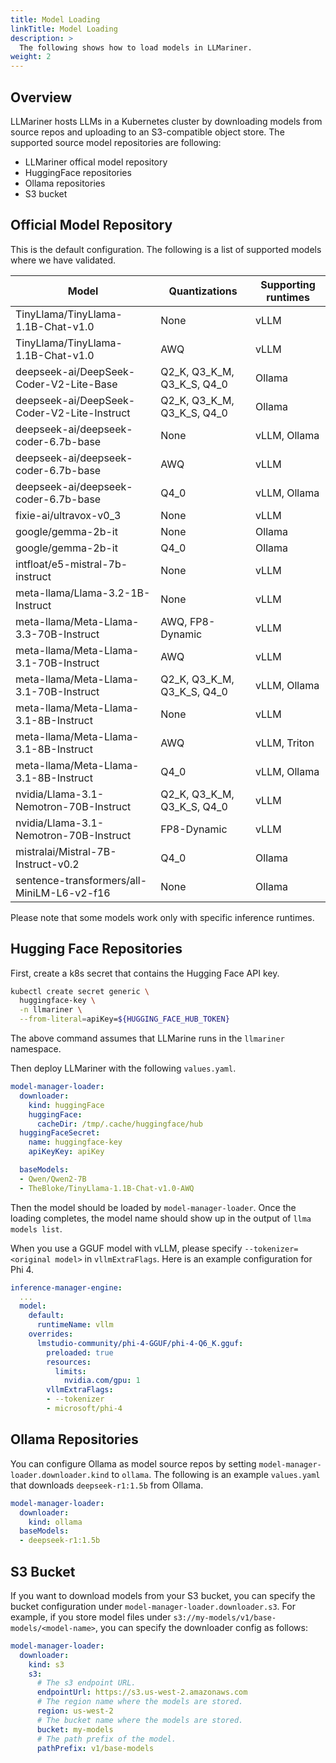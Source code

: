 ```yaml
---
title: Model Loading
linkTitle: Model Loading
description: >
  The following shows how to load models in LLMariner.
weight: 2
---
```


## Overview

LLMariner hosts LLMs in a Kubernetes cluster by downloading models from source repos and uploading to an S3-compatible object store. The supported source model repositories are following:

- LLMariner offical model repository
- HuggingFace repositories
- Ollama repositories
- S3 bucket

## Official Model Repository

This is the default configuration.
The following is a list of supported models where we have validated.

Model                                        | Quantizations              |Supporting runtimes
---------------------------------------------|----------------------------|-------------------
TinyLlama/TinyLlama-1.1B-Chat-v1.0           | None                       |  vLLM
TinyLlama/TinyLlama-1.1B-Chat-v1.0           | AWQ                        |  vLLM
deepseek-ai/DeepSeek-Coder-V2-Lite-Base      | Q2_K, Q3_K_M, Q3_K_S, Q4_0 |  Ollama
deepseek-ai/DeepSeek-Coder-V2-Lite-Instruct  | Q2_K, Q3_K_M, Q3_K_S, Q4_0 |  Ollama
deepseek-ai/deepseek-coder-6.7b-base         | None                       |  vLLM, Ollama
deepseek-ai/deepseek-coder-6.7b-base         | AWQ                        |  vLLM
deepseek-ai/deepseek-coder-6.7b-base         | Q4_0                       |  vLLM, Ollama
fixie-ai/ultravox-v0_3                       | None                       |  vLLM
google/gemma-2b-it                           | None                       |  Ollama
google/gemma-2b-it                           | Q4_0                       |  Ollama
intfloat/e5-mistral-7b-instruct              | None                       |  vLLM
meta-llama/Llama-3.2-1B-Instruct             | None                       |  vLLM
meta-llama/Meta-Llama-3.3-70B-Instruct       | AWQ, FP8-Dynamic           |  vLLM
meta-llama/Meta-Llama-3.1-70B-Instruct       | AWQ                        |  vLLM
meta-llama/Meta-Llama-3.1-70B-Instruct       | Q2_K, Q3_K_M, Q3_K_S, Q4_0 |  vLLM, Ollama
meta-llama/Meta-Llama-3.1-8B-Instruct        | None                       |  vLLM
meta-llama/Meta-Llama-3.1-8B-Instruct        | AWQ                        |  vLLM, Triton
meta-llama/Meta-Llama-3.1-8B-Instruct        | Q4_0                       |  vLLM, Ollama
nvidia/Llama-3.1-Nemotron-70B-Instruct       | Q2_K, Q3_K_M, Q3_K_S, Q4_0 |  vLLM
nvidia/Llama-3.1-Nemotron-70B-Instruct       | FP8-Dynamic                |  vLLM
mistralai/Mistral-7B-Instruct-v0.2           | Q4_0                       |  Ollama
sentence-transformers/all-MiniLM-L6-v2-f16   | None                       |  Ollama

Please note that some models work only with specific inference runtimes.

## Hugging Face Repositories

First, create a k8s secret that contains the Hugging Face API key.

```bash
kubectl create secret generic \
  huggingface-key \
  -n llmariner \
  --from-literal=apiKey=${HUGGING_FACE_HUB_TOKEN}
```

The above command assumes that LLMarine runs in the `llmariner` namespace.

Then deploy LLMariner with the following `values.yaml`.

```yaml
model-manager-loader:
  downloader:
    kind: huggingFace
    huggingFace:
      cacheDir: /tmp/.cache/huggingface/hub
  huggingFaceSecret:
    name: huggingface-key
    apiKeyKey: apiKey

  baseModels:
  - Qwen/Qwen2-7B
  - TheBloke/TinyLlama-1.1B-Chat-v1.0-AWQ
```

Then the model should be loaded by `model-manager-loader`. Once the loading completes, the model name
should show up in the output of `llma models list`.

When you use a GGUF model with vLLM, please specify `--tokenizer=<original model>` in `vllmExtraFlags`. Here is an example
configuration for Phi 4.

```yaml
inference-manager-engine:
  ...
  model:
    default:
      runtimeName: vllm
    overrides:
      lmstudio-community/phi-4-GGUF/phi-4-Q6_K.gguf:
        preloaded: true
        resources:
          limits:
            nvidia.com/gpu: 1
        vllmExtraFlags:
        - --tokenizer
        - microsoft/phi-4
```

## Ollama Repositories

You can configure Ollama as model source repos by setting `model-manager-loader.downloader.kind` to `ollama`. The following is an example `values.yaml` that downloads `deepseek-r1:1.5b` from Ollama.

```yaml
model-manager-loader:
  downloader:
    kind: ollama
  baseModels:
  - deepseek-r1:1.5b
```


## S3 Bucket

If you want to download models from your S3 bucket, you can specify the bucket configuration under
`model-manager-loader.downloader.s3`. For example, if you store model files under `s3://my-models/v1/base-models/<model-name>`,
you can specify the downloader config as follows:

```yaml
model-manager-loader:
  downloader:
    kind: s3
    s3:
      # The s3 endpoint URL.
      endpointUrl: https://s3.us-west-2.amazonaws.com
      # The region name where the models are stored.
      region: us-west-2
      # The bucket name where the models are stored.
      bucket: my-models
      # The path prefix of the model.
      pathPrefix: v1/base-models
```
